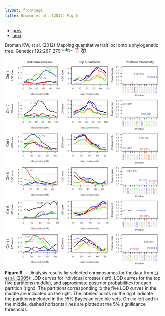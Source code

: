 ```yaml
---
layout: frontpage
title: Broman et al. (2012) Fig 6
---
```


<div class="navbar">
  <div class="navbar-inner">
      <ul class="nav">
          <li><a href="phyloqtl_fig2.html">prev</a></li>
          <li><a href="rigenome_fig2.html">next</a></li>
      </ul>
  </div>
</div>

Broman KW, et al.
(2012)  Mapping quantitative trait loci
onto a phylogenetic tree.  Genetics 192:267-279
[![PubMed](../icons16/pubmed-icon.png)](http://www.ncbi.nlm.nih.gov/pubmed/22745229)
[![pdf (1.9M)](../icons16/pdf-icon.png)](http://www.biostat.wisc.edu/~kbroman/publications/phyloqtl.pdf)
[![source on github](../icons16/github-icon.png)](https://github.com/kbroman/phyloQTLpaper)

![Broman et al. (2012) Fig 6](../../assets/bigpubpics/phyloqtl_fig6_lg.png)

**Figure 6**. &mdash; Analysis results for selected chromosomes for the data
from [Li et al. (2005)](http://www.ncbi.nlm.nih.gov/pubmed/15654110): LOD curves for individual crosses (left), LOD
curves for the top five partitions (middle), and approximate
posterior probabilities for each partition (right). The partitions
corresponding to the five LOD curves in the middle are indicated on
the right. The labeled points on the right indicate the partitions
included in the 95% Bayesian credible sets. On the left and in the
middle, dashed horizontal lines are plotted at the 5% significance
thresholds.
